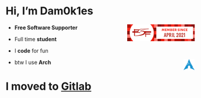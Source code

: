 # Hi, I’m Dam0k1es 

-  **Free Software Supporter** [<img src="https://github.com/Dam0k1es/Dam0k1es/blob/main/img/fsf.png?raw=true" height="45" align="right" />](https://www.fsf.org/associate/) 

- Full time **student**

- I **code** for fun

- btw I use **Arch** [<img src="https://raw.githubusercontent.com/Dam0k1es/Dam0k1es/main/img/arch.svg?token=APPZHGV7OBFWSG5ZNRJE2NTBUVSL6" height="30" align="right" />](https://archlinux.org/) 

# I moved to [Gitlab](https://gitlab.com/dam0k1es)
